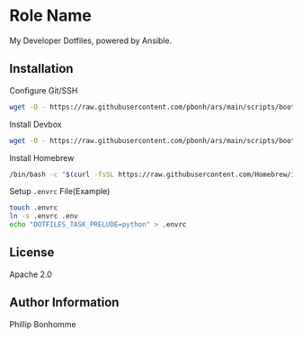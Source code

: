 Role Name
=========

My Developer Dotfiles, powered by Ansible.

Installation
------------

Configure Git/SSH
```bash
wget -O - https://raw.githubusercontent.com/pbonh/ars/main/scripts/bootstrap_gitssh.sh | bash
```

Install Devbox
```bash
wget -O - https://raw.githubusercontent.com/pbonh/ars/main/scripts/bootstrap_devbox.sh | bash
```

Install Homebrew
```bash
/bin/bash -c "$(curl -fsSL https://raw.githubusercontent.com/Homebrew/install/HEAD/install.sh)"
```

Setup `.envrc` File(Example)
```bash
touch .envrc
ln -s .envrc .env
echo "DOTFILES_TASK_PRELUDE=python" > .envrc
```

License
-------

Apache 2.0

Author Information
------------------

Phillip Bonhomme

